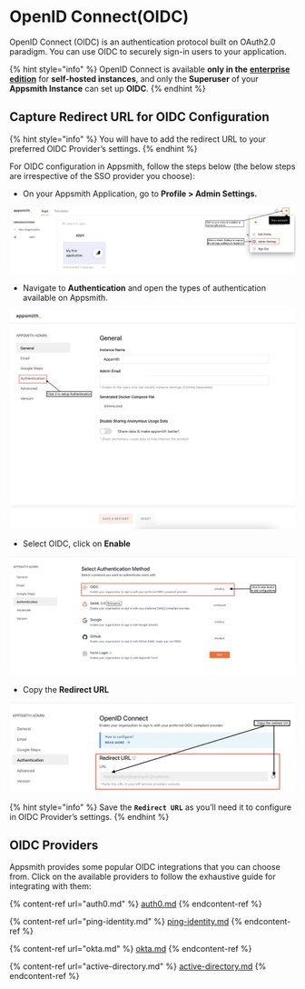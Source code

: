 # OpenID Connect(OIDC)

OpenID Connect (OIDC) is an authentication protocol built on OAuth2.0 paradigm. You can use OIDC to securely sign-in users to your application.

{% hint style="info" %}
OpenID Connect is available **only in the** [**enterprise edition**](https://www.appsmith.com/pricing) for **self-hosted instances**, and only the **Superuser** of your **Appsmith Instance** can set up **OIDC**.
{% endhint %}

## Capture Redirect URL for OIDC Configuration

{% hint style="info" %}
You will have to add the redirect URL to your preferred OIDC Provider’s settings.
{% endhint %}

For OIDC configuration in Appsmith, follow the steps below (the below steps are irrespective of the SSO provider you choose):

* On your Appsmith Application, go to **Profile > Admin Settings.**

![Navigate to Profile and click on Admin settings](<../../../../../../.gitbook/assets/Appsmith-Admin-Settings (1).png>)

* Navigate to **Authentication** and open the types of authentication available on Appsmith.

![Click Authentication](<../../../../../../.gitbook/assets/Appsmith-Admin Settings-Authentication (1).png>)

* Select OIDC, click on **Enable**

![Click enable to set up OIDC.](../../../../../../.gitbook/assets/Appsmith-Admin-Settings-Authentication-OIDC.png)

* Copy the **Redirect URL**

![Copy the Redirect URL](../../../../../../.gitbook/assets/Appsmith-Admin-Settings-Authentication-OIDC-RedirectURL.png)

{% hint style="info" %}
Save the **`Redirect URL`** as you’ll need it to configure in OIDC Provider’s settings.
{% endhint %}

## OIDC Providers

Appsmith provides some popular OIDC integrations that you can choose from. Click on the available providers to follow the exhaustive guide for integrating with them:

{% content-ref url="auth0.md" %}
[auth0.md](auth0.md)
{% endcontent-ref %}

{% content-ref url="ping-identity.md" %}
[ping-identity.md](ping-identity.md)
{% endcontent-ref %}

{% content-ref url="okta.md" %}
[okta.md](okta.md)
{% endcontent-ref %}

{% content-ref url="active-directory.md" %}
[active-directory.md](active-directory.md)
{% endcontent-ref %}
